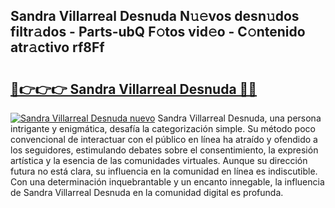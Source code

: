 ## Sandra Villarreal Desnuda N𝚞𝚎vos desn𝚞dos filtr𝚊dos - Parts-ubQ F𝚘tos vid𝚎o - C𝚘ntenido atr𝚊ctivo rf8Ff

# <h2><a href="http://mb3pezw.tromn.icu/?c=Sandra+Villarreal+Desnuda">🔗👉👉👉 Sandra Villarreal Desnuda 🔗🔗</a></h2>

[![Sandra Villarreal Desnuda nuevo](https://i.imgur.com/pEAQMta.gif)](http://mb3pezw.tromn.icu/?c=Sandra+Villarreal+Desnuda)
Sandra Villarreal Desnuda, una persona intrigante y enigmática, desafía la categorización simple. Su método poco convencional de interactuar con el público en línea ha atraído y ofendido a los seguidores, estimulando debates sobre el consentimiento, la expresión artística y la esencia de las comunidades virtuales. Aunque su dirección futura no está clara, su influencia en la comunidad en línea es indiscutible. Con una determinación inquebrantable y un encanto innegable, la influencia de Sandra Villarreal Desnuda en la comunidad digital es profunda.
